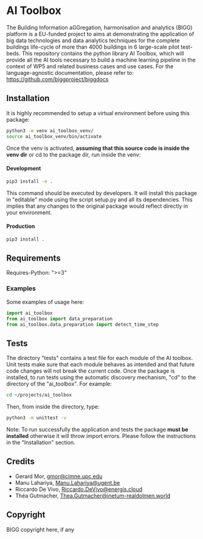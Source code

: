 # AI Toolbox
The Building Information aGGregation, harmonisation and analytics (BIGG) platform is a EU-funded project to aims at 
demonstrating the application of big data technologies and data analytics techniques for the complete buildings 
life-cycle of more than 4000 buildings in 6 large-scale pilot test-beds. 
This repository contains the python library AI Toolbox, which will provide all the AI tools necessary to build a 
machine learning pipeline in the context of WP5 and related business cases and use cases.
For the language-agnostic documentation, please refer to: 
https://github.com/biggproject/biggdocs

## Installation
It is highly recommended to setup a virtual environment before using this package:

```bash
python3 -m venv ai_toolbox_venv/
source ai_toolbox_venv/bin/activate
```

Once the venv is activated, **assuming that this source code is inside the venv dir** or cd to the package dir,
run inside the venv:

#### Development

```bash
pip3 install -e .
```

This command should be executed by developers. It will install this package in "editable" mode using the script setup.py
and all its dependencies. This implies that any changes to the original package would reflect directly in your 
environment.

#### Production 
```bash
pip3 install .
```

## Requirements
Requires-Python: ">=3"


### Examples
Some examples of usage here:

```python
import ai_toolbox
from ai_toolbox import data_preparation
from ai_toolbox.data_preparation import detect_time_step
```

## Tests
The directory "tests" contains a test file for each module of the AI toolbox. Unit tests make sure that
each module behaves as intended and that future code changes will not break the current code.
Once the package is installed, to run tests using the automatic discovery mechanism, "cd" to the directory
of the "ai_toolbox".
For example:
```bash
cd ~/projects/ai_toolbox
```
Then, from inside the directory, type:
```bash
python3 -m unittest -v
```

Note: To run successfully the application and tests the package **must be installed** otherwise it will
throw import errors. Please follow the instructions in the "Installation" section.

## Credits
* Gerard Mor, gmor@cimne.upc.edu
* Manu Lahariya, Manu.Lahariya@ugent.be
* Riccardo De Vivo, Riccardo.DeVivo@energis.cloud
* Théa Gutmacher, Thea.Gutmacher@inetum-realdolmen.world

## Copyright

BIGG copyright here, if any